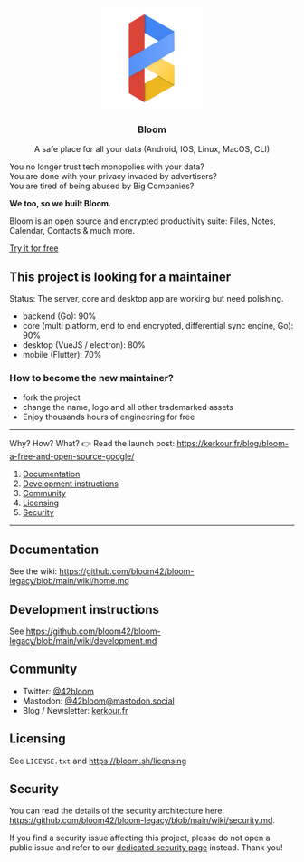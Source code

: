<p align="center">
  <img alt="bloom logo" src="assets/icons/bloom_256.png" height="180" />
  <h3 align="center">Bloom</h3>
  <p align="center">A safe place for all your data (Android, IOS, Linux, MacOS, CLI)</p>
</p>

You no longer trust tech monopolies with your data?<br/>
You are done with your privacy invaded by advertisers? <br/>
You are tired of being abused by Big Companies?


**We too, so we built Bloom.**

Bloom is an open source and encrypted productivity suite: Files, Notes, Calendar, Contacts &
much more.

[Try it for free](https://bloom.sh)


## This project is looking for a maintainer

Status: The server, core and desktop app are working but need polishing.

* backend (Go): 90%
* core (multi platform, end to end encrypted, differential sync engine, Go): 90%
* desktop (VueJS / electron): 80%
* mobile (Flutter): 70%


### How to become the new maintainer?

* fork the project
* change the name, logo and all other trademarked assets
* Enjoy thousands hours of engineering for free




<!--
Android: [Google play store](https://play.google.com/store/apps/details?id=com.bloom42.bloomx) <br/>
iOS: Coming soon

Linux: Coming soom <br/>
MacOS: Coming soon <br/>
Docker: Coming soon <br/>
Windows: Coming soon <br/> -->


--------


Why? How? What? 👉 Read the launch post: https://kerkour.fr/blog/bloom-a-free-and-open-source-google/

1. [Documentation](#documentation)
2. [Development instructions](#development-instructions)
3. [Community](#Community)
4. [Licensing](#licensing)
5. [Security](#security)

--------


## Documentation

See the wiki: https://github.com/bloom42/bloom-legacy/blob/main/wiki/home.md


## Development instructions

See https://github.com/bloom42/bloom-legacy/blob/main/wiki/development.md


## Community

<!-- Join our Reddit community: https://www.reddit.com/r/bloom42 -->

* Twitter: [@42bloom](https://twitter.com/@42bloom)
* Mastodon: [@42bloom@mastodon.social](https://mastodon.social/@42bloom)
* Blog / Newsletter: [kerkour.fr](https://kerkour.fr)


## Licensing

See `LICENSE.txt` and https://bloom.sh/licensing


## Security

You can read the details of the security architecture here: https://github.com/bloom42/bloom-legacy/blob/main/wiki/security.md.

If you find a security issue affecting this project, please do not open a public issue and refer to our
[dedicated security page](https://bloom.sh/security) instead. Thank you!
